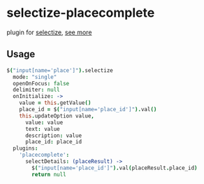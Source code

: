 selectize-placecomplete
=======================

plugin for [selectize](https://github.com/brianreavis/selectize.js), [see more](http://autoform-placecomplete.meteor.com)

Usage
-----
```coffee
$("input[name='place']").selectize
  mode: "single"
  openOnFocus: false
  delimiter: null
  onInitialize: ->
    value = this.getValue()
    place_id = $("input[name='place_id']").val()
    this.updateOption value,
      value: value
      text: value
      description: value
      place_id: place_id
  plugins:
    'placecomplete':
      selectDetails: (placeResult) ->
        $("input[name='place_id']").val(placeResult.place_id)
        return null
```
